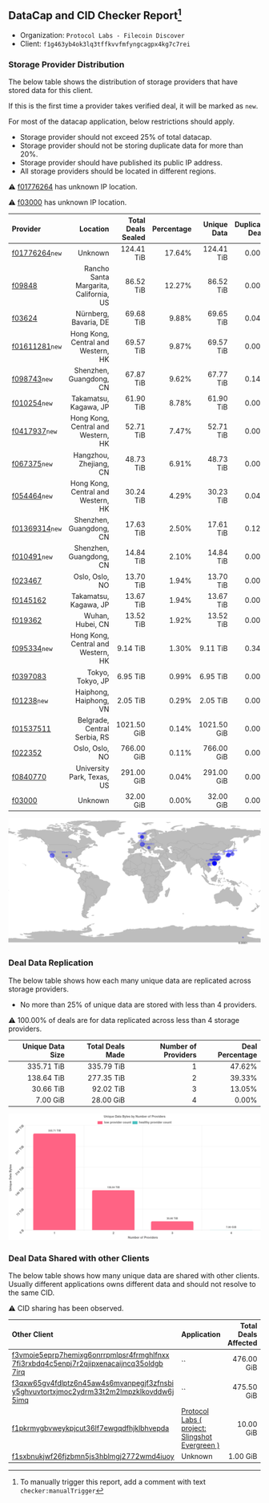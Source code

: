 ## DataCap and CID Checker Report[^1]
 - Organization: `Protocol Labs - Filecoin Discover`
 - Client: `f1g463yb4ok3lq3tffkvvfmfyngcagpx4kg7c7rei`
### Storage Provider Distribution
The below table shows the distribution of storage providers that have stored data for this client.

If this is the first time a provider takes verified deal, it will be marked as `new`.

For most of the datacap application, below restrictions should apply.
 - Storage provider should not exceed 25% of total datacap.
 - Storage provider should not be storing duplicate data for more than 20%.
 - Storage provider should have published its public IP address.
 - All storage providers should be located in different regions.

⚠️ [f01776264](https://filfox.info/en/address/f01776264) has unknown IP location.

⚠️ [f03000](https://filfox.info/en/address/f03000) has unknown IP location.

| Provider                                                    |                               Location | Total Deals Sealed | Percentage | Unique Data | Duplicate Deals |
| :---------------------------------------------------------- | -------------------------------------: | -----------------: | ---------: | ----------: | --------------: |
| [f01776264](https://filfox.info/en/address/f01776264)`new`  |                                Unknown |         124.41 TiB |     17.64% |  124.41 TiB |           0.00% |
| [f09848](https://filfox.info/en/address/f09848)             | Rancho Santa Margarita, California, US |          86.52 TiB |     12.27% |   86.52 TiB |           0.00% |
| [f03624](https://filfox.info/en/address/f03624)             |                  Nürnberg, Bavaria, DE |          69.68 TiB |      9.88% |   69.65 TiB |           0.04% |
| [f01611281](https://filfox.info/en/address/f01611281)`new`  |     Hong Kong, Central and Western, HK |          69.57 TiB |      9.87% |   69.57 TiB |           0.00% |
| [f098743](https://filfox.info/en/address/f098743)`new`      |                Shenzhen, Guangdong, CN |          67.87 TiB |      9.62% |   67.77 TiB |           0.14% |
| [f010254](https://filfox.info/en/address/f010254)`new`      |                  Takamatsu, Kagawa, JP |          61.90 TiB |      8.78% |   61.90 TiB |           0.00% |
| [f0417937](https://filfox.info/en/address/f0417937)`new`    |     Hong Kong, Central and Western, HK |          52.71 TiB |      7.47% |   52.71 TiB |           0.00% |
| [f067375](https://filfox.info/en/address/f067375)`new`      |                 Hangzhou, Zhejiang, CN |          48.73 TiB |      6.91% |   48.73 TiB |           0.00% |
| [f054464](https://filfox.info/en/address/f054464)`new`      |     Hong Kong, Central and Western, HK |          30.24 TiB |      4.29% |   30.23 TiB |           0.04% |
| [f01369314](https://filfox.info/en/address/f01369314)`new`  |                Shenzhen, Guangdong, CN |          17.63 TiB |      2.50% |   17.61 TiB |           0.12% |
| [f010491](https://filfox.info/en/address/f010491)`new`      |                Shenzhen, Guangdong, CN |          14.84 TiB |      2.10% |   14.84 TiB |           0.00% |
| [f023467](https://filfox.info/en/address/f023467)           |                         Oslo, Oslo, NO |          13.70 TiB |      1.94% |   13.70 TiB |           0.00% |
| [f0145162](https://filfox.info/en/address/f0145162)         |                  Takamatsu, Kagawa, JP |          13.67 TiB |      1.94% |   13.67 TiB |           0.00% |
| [f019362](https://filfox.info/en/address/f019362)           |                       Wuhan, Hubei, CN |          13.52 TiB |      1.92% |   13.52 TiB |           0.00% |
| [f095334](https://filfox.info/en/address/f095334)`new`      |     Hong Kong, Central and Western, HK |           9.14 TiB |      1.30% |    9.11 TiB |           0.34% |
| [f0397083](https://filfox.info/en/address/f0397083)         |                       Tokyo, Tokyo, JP |           6.95 TiB |      0.99% |    6.95 TiB |           0.00% |
| [f01238](https://filfox.info/en/address/f01238)`new`        |                 Haiphong, Haiphong, VN |           2.05 TiB |      0.29% |    2.05 TiB |           0.00% |
| [f01537511](https://filfox.info/en/address/f01537511)       |           Belgrade, Central Serbia, RS |        1021.50 GiB |      0.14% | 1021.50 GiB |           0.00% |
| [f022352](https://filfox.info/en/address/f022352)           |                         Oslo, Oslo, NO |         766.00 GiB |      0.11% |  766.00 GiB |           0.00% |
| [f0840770](https://filfox.info/en/address/f0840770)         |             University Park, Texas, US |         291.00 GiB |      0.04% |  291.00 GiB |           0.00% |
| [f03000](https://filfox.info/en/address/f03000)             |                                Unknown |          32.00 GiB |      0.00% |   32.00 GiB |           0.00% |

![Provider Distribution](https://raw.githubusercontent.com/data-preservation-programs/filplus-checker-assets/main/filecoin-project/filecoin-plus-large-datasets/issues/45/1671091724068.png)
### Deal Data Replication
The below table shows how each many unique data are replicated across storage providers.
- No more than 25% of unique data are stored with less than 4 providers.

⚠️ 100.00% of deals are for data replicated across less than 4 storage providers.

| Unique Data Size | Total Deals Made | Number of Providers | Deal Percentage |
| ---------------: | ---------------: | ------------------: | --------------: |
|       335.71 TiB |       335.79 TiB |                   1 |          47.62% |
|       138.64 TiB |       277.35 TiB |                   2 |          39.33% |
|        30.66 TiB |        92.02 TiB |                   3 |          13.05% |
|         7.00 GiB |        28.00 GiB |                   4 |           0.00% |

![Replication Distribution](https://raw.githubusercontent.com/data-preservation-programs/filplus-checker-assets/main/filecoin-project/filecoin-plus-large-datasets/issues/45/1671091724777.png)
### Deal Data Shared with other Clients
The below table shows how many unique data are shared with other clients.
Usually different applications owns different data and should not resolve to the same CID.

⚠️ CID sharing has been observed.

| Other Client                                                                                                                                                                                                              | Application                                                                                                                     | Total Deals Affected | Unique CIDs |         Verifier |
| :------------------------------------------------------------------------------------------------------------------------------------------------------------------------------------------------------------------------ | :------------------------------------------------------------------------------------------------------------------------------ | -------------------: | ----------: | ---------------: |
| [f3vmoie5eprp7hemixg6onrrpmlpsr4frmghlfnxx<br/>7fi3rxbdq4c5enpj7r2qjipxenacaijncq35oldgb<br/>7irq](https://filfox.info/en/address/f3vmoie5eprp7hemixg6onrrpmlpsr4frmghlfnxx7fi3rxbdq4c5enpj7r2qjipxenacaijncq35oldgb7irq) | ``                                                                                                                              |           476.00 GiB |         476 | Philipp Banhardt |
| [f3qxw65gv4fdlptz6n45aw4s6mvanpegjf3zfnsbi<br/>y5ghvuvtortxjmoc2ydrm33t2m2lmpzklkovddw6j<br/>5imq](https://filfox.info/en/address/f3qxw65gv4fdlptz6n45aw4s6mvanpegjf3zfnsbiy5ghvuvtortxjmoc2ydrm33t2m2lmpzklkovddw6j5imq) | ``                                                                                                                              |           475.50 GiB |         478 | Philipp Banhardt |
| [f1pkrmygbvweykpjcut36lf7ewgqdfhjklbhvepda](https://filfox.info/en/address/f1pkrmygbvweykpjcut36lf7ewgqdfhjklbhvepda)                                                                                                     | [Protocol Labs \( project: Slingshot Evergreen \)](https://github.com/filecoin-project/filecoin-plus-large-datasets/issues/293) |            10.00 GiB |           2 |        LDN # 293 |
| [f1sxbnukjwf26fjzbmn5js3hblmgj2772wmd4iuoy](https://filfox.info/en/address/f1sxbnukjwf26fjzbmn5js3hblmgj2772wmd4iuoy)                                                                                                     | Unknown                                                                                                                         |             1.00 GiB |           1 |          Unknown |

[^1]: To manually trigger this report, add a comment with text `checker:manualTrigger`
